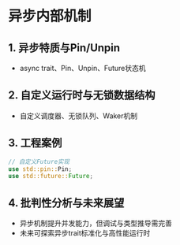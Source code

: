 # 异步内部机制

## 1. 异步特质与Pin/Unpin

- async trait、Pin、Unpin、Future状态机

## 2. 自定义运行时与无锁数据结构

- 自定义调度器、无锁队列、Waker机制

## 3. 工程案例

```rust
// 自定义Future实现
use std::pin::Pin;
use std::future::Future;
```

## 4. 批判性分析与未来展望

- 异步机制提升并发能力，但调试与类型推导需完善
- 未来可探索异步trait标准化与高性能运行时
